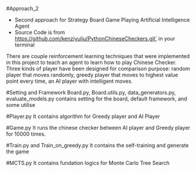 #Approach_2
-	Second approach for Strategy Board Game Playing Artificial Intelligence Agent 
-	Source Code is from https://github.com/kenziyuliu/PythonChineseCheckers.git` in your terminal

There are couple reinforcement learning techniques that were implemented in this project to teach an agent to learn how to play Chinese Checker. Three kinds of player have been designed for comparison purpose: random player that moves randomly, greedy player that moves to highest value point every time, an AI player with intelligent moves. 

#Setting and Framework
Board.py, Board.utils.py, data_generators.py, evaluate_models.py contains setting for the board, default framework, and some utilise

#Player.py
It contains algorithm for Greedy player and AI Player

#Game.py
It runs the chinese checker between AI player and Greedy player for 10000 times. 

#Train.py and Train_on_greedy.py
It contains the self-training and generate the game 

#MCTS.py
It contains fundation logics for Monte Carlo Tree Search 
